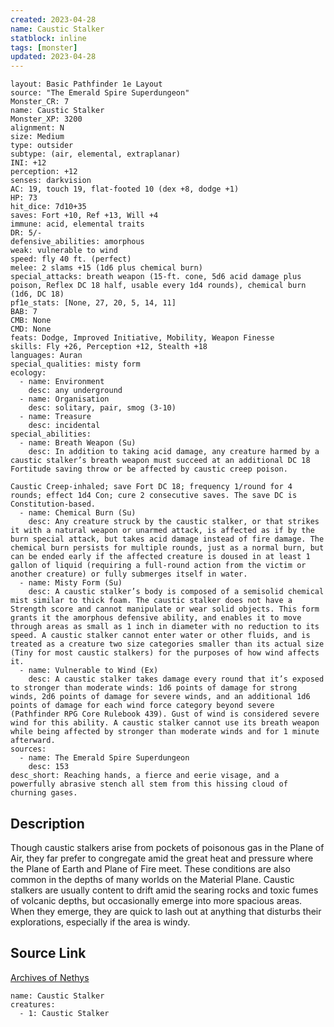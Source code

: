 ```yaml
---
created: 2023-04-28
name: Caustic Stalker
statblock: inline
tags: [monster]
updated: 2023-04-28
---
```

```statblock
layout: Basic Pathfinder 1e Layout
source: "The Emerald Spire Superdungeon"
Monster_CR: 7
name: Caustic Stalker
Monster_XP: 3200
alignment: N
size: Medium
type: outsider
subtype: (air, elemental, extraplanar)
INI: +12
perception: +12
senses: darkvision
AC: 19, touch 19, flat-footed 10 (dex +8, dodge +1)
HP: 73
hit_dice: 7d10+35
saves: Fort +10, Ref +13, Will +4
immune: acid, elemental traits
DR: 5/-
defensive_abilities: amorphous
weak: vulnerable to wind
speed: fly 40 ft. (perfect)
melee: 2 slams +15 (1d6 plus chemical burn)
special_attacks: breath weapon (15-ft. cone, 5d6 acid damage plus poison, Reflex DC 18 half, usable every 1d4 rounds), chemical burn (1d6, DC 18)
pf1e_stats: [None, 27, 20, 5, 14, 11]
BAB: 7
CMB: None
CMD: None
feats: Dodge, Improved Initiative, Mobility, Weapon Finesse
skills: Fly +26, Perception +12, Stealth +18
languages: Auran
special_qualities: misty form
ecology:
  - name: Environment
    desc: any underground
  - name: Organisation
    desc: solitary, pair, smog (3-10)
  - name: Treasure
    desc: incidental
special_abilities:
  - name: Breath Weapon (Su)
    desc: In addition to taking acid damage, any creature harmed by a caustic stalker’s breath weapon must succeed at an additional DC 18 Fortitude saving throw or be affected by caustic creep poison.

Caustic Creep-inhaled; save Fort DC 18; frequency 1/round for 4 rounds; effect 1d4 Con; cure 2 consecutive saves. The save DC is Constitution-based.
  - name: Chemical Burn (Su)
    desc: Any creature struck by the caustic stalker, or that strikes it with a natural weapon or unarmed attack, is affected as if by the burn special attack, but takes acid damage instead of fire damage. The chemical burn persists for multiple rounds, just as a normal burn, but can be ended early if the affected creature is doused in at least 1 gallon of liquid (requiring a full-round action from the victim or another creature) or fully submerges itself in water.
  - name: Misty Form (Su)
    desc: A caustic stalker’s body is composed of a semisolid chemical mist similar to thick foam. The caustic stalker does not have a Strength score and cannot manipulate or wear solid objects. This form grants it the amorphous defensive ability, and enables it to move through areas as small as 1 inch in diameter with no reduction to its speed. A caustic stalker cannot enter water or other fluids, and is treated as a creature two size categories smaller than its actual size (Tiny for most caustic stalkers) for the purposes of how wind affects it.
  - name: Vulnerable to Wind (Ex)
    desc: A caustic stalker takes damage every round that it’s exposed to stronger than moderate winds: 1d6 points of damage for strong winds, 2d6 points of damage for severe winds, and an additional 1d6 points of damage for each wind force category beyond severe (Pathfinder RPG Core Rulebook 439). Gust of wind is considered severe wind for this ability. A caustic stalker cannot use its breath weapon while being affected by stronger than moderate winds and for 1 minute afterward.
sources:
  - name: The Emerald Spire Superdungeon
    desc: 153
desc_short: Reaching hands, a fierce and eerie visage, and a powerfully abrasive stench all stem from this hissing cloud of churning gases.
```
## Description
Though caustic stalkers arise from pockets of poisonous gas in the Plane of Air, they far prefer to congregate amid the great heat and pressure where the Plane of Earth and Plane of Fire meet. These conditions are also common in the depths of many worlds on the Material Plane. Caustic stalkers are usually content to drift amid the searing rocks and toxic fumes of volcanic depths, but occasionally emerge into more spacious areas. When they emerge, they are quick to lash out at anything that disturbs their explorations, especially if the area is windy.
## Source Link
[Archives of Nethys](https://aonprd.com/MonsterDisplay.aspx?ItemName=Caustic%20Stalker)
```encounter-table
name: Caustic Stalker
creatures:
  - 1: Caustic Stalker
```

